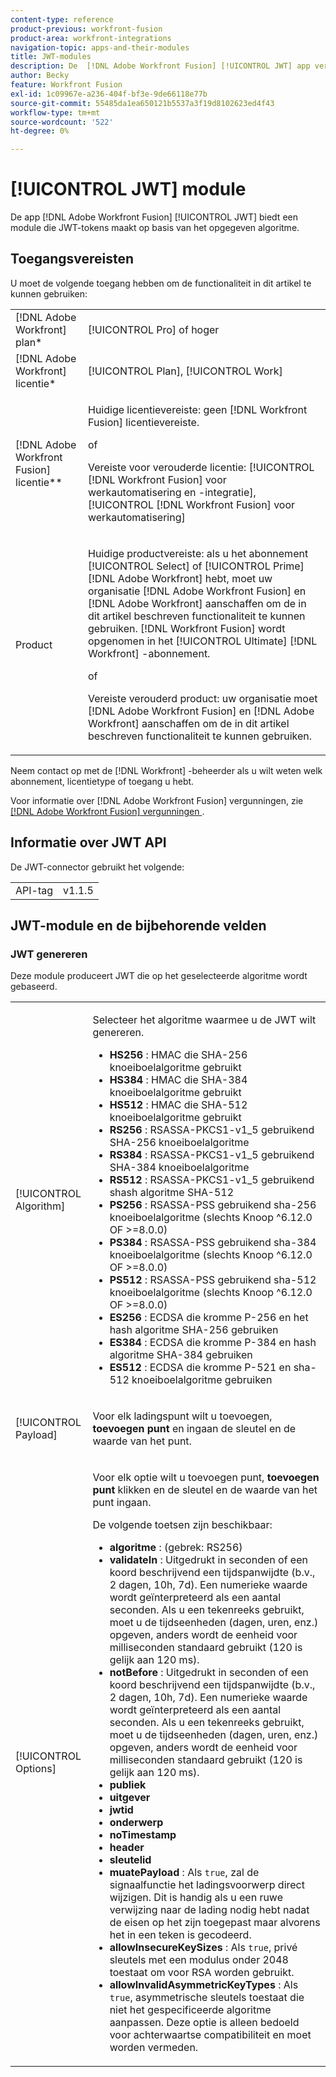 ```yaml
---
content-type: reference
product-previous: workfront-fusion
product-area: workfront-integrations
navigation-topic: apps-and-their-modules
title: JWT-modules
description: De  [!DNL Adobe Workfront Fusion] [!UICONTROL JWT] app verstrekt een module die tot tokens JWT leidt die op het verstrekte algoritme worden gebaseerd.
author: Becky
feature: Workfront Fusion
exl-id: 1c09967e-a236-404f-bf3e-9de66118e77b
source-git-commit: 55485da1ea650121b5537a3f19d8102623ed4f43
workflow-type: tm+mt
source-wordcount: '522'
ht-degree: 0%

---
```


# [!UICONTROL JWT] module

De app [!DNL Adobe Workfront Fusion] [!UICONTROL JWT] biedt een module die JWT-tokens maakt op basis van het opgegeven algoritme.

## Toegangsvereisten

U moet de volgende toegang hebben om de functionaliteit in dit artikel te kunnen gebruiken:

<table style="table-layout:auto"> 
 <col> 
 <col> 
 <tbody> 
  <tr> 
   <td role="rowheader">[!DNL Adobe Workfront] plan*</td>
  <td> <p>[!UICONTROL Pro] of hoger</p> </td>
  </tr> 
  <tr data-mc-conditions=""> 
   <td role="rowheader">[!DNL Adobe Workfront] licentie*</td>
   <td> <p>[!UICONTROL Plan], [!UICONTROL Work]</p> </td> 
  </tr> 
  <tr> 
   <td role="rowheader">[!DNL Adobe Workfront Fusion] licentie**</td> 
   <td>
   <p>Huidige licentievereiste: geen [!DNL Workfront Fusion] licentievereiste.</p>
   <p>of</p>
   <p>Vereiste voor verouderde licentie: [!UICONTROL [!DNL Workfront Fusion] voor werkautomatisering en -integratie], [!UICONTROL [!DNL Workfront Fusion] voor werkautomatisering]</p>
   </td> 
  </tr> 
  <tr> 
   <td role="rowheader">Product</td> 
   <td>
   <p>Huidige productvereiste: als u het abonnement [!UICONTROL Select] of [!UICONTROL Prime] [!DNL Adobe Workfront] hebt, moet uw organisatie [!DNL Adobe Workfront Fusion] en [!DNL Adobe Workfront] aanschaffen om de in dit artikel beschreven functionaliteit te kunnen gebruiken. [!DNL Workfront Fusion] wordt opgenomen in het [!UICONTROL Ultimate] [!DNL Workfront] -abonnement.</p>
   <p>of</p>
   <p>Vereiste verouderd product: uw organisatie moet [!DNL Adobe Workfront Fusion] en [!DNL Adobe Workfront] aanschaffen om de in dit artikel beschreven functionaliteit te kunnen gebruiken.</p>
   </td> 
  </tr> 
 </tbody> 
</table>

Neem contact op met de [!DNL Workfront] -beheerder als u wilt weten welk abonnement, licentietype of toegang u hebt.

Voor informatie over [!DNL Adobe Workfront Fusion] vergunningen, zie [[!DNL Adobe Workfront Fusion]  vergunningen ](../../workfront-fusion/get-started/license-automation-vs-integration.md).

## Informatie over JWT API

De JWT-connector gebruikt het volgende:

<table style="table-layout:auto"> 
 <col> 
 <col> 
 <tbody> 
   <tr> 
   <td role="rowheader">API-tag</td> 
   <td>v1.1.5</td> 
  </tr>
 </tbody> 
 </table>

## JWT-module en de bijbehorende velden

### JWT genereren

Deze module produceert JWT die op het geselecteerde algoritme wordt gebaseerd.

<table style="table-layout:auto"> 
 <col data-mc-conditions=""> 
 <col data-mc-conditions=""> 
 <tbody> 
  <tr> 
   <td role="rowheader">[!UICONTROL Algorithm]</td> 
   <td> <p>Selecteer het algoritme waarmee u de JWT wilt genereren.</p> <ul>
   <li><b> HS256 </b>: HMAC die SHA-256 knoeiboelalgoritme gebruikt</li>
   <li><b> HS384 </b>: HMAC die SHA-384 knoeiboelalgoritme gebruikt</li>
   <li><b> HS512 </b>: HMAC die SHA-512 knoeiboelalgoritme gebruikt</li>
   <li><b> RS256 </b>: RSASSA-PKCS1-v1_5 gebruikend SHA-256 knoeiboelalgoritme</li>
   <li><b> RS384 </b>: RSASSA-PKCS1-v1_5 gebruikend SHA-384 knoeiboelalgoritme</li>
   <li><b> RS512 </b>: RSASSA-PKCS1-v1_5 gebruikend shash algoritme SHA-512</li>
   <li><b> PS256 </b>: RSASSA-PSS gebruikend sha-256 knoeiboelalgoritme (slechts Knoop ^6.12.0 OF &gt;=8.0.0)</li>
   <li><b> PS384 </b>: RSASSA-PSS gebruikend sha-384 knoeiboelalgoritme (slechts Knoop ^6.12.0 OF &gt;=8.0.0)</li>
   <li><b> PS512 </b>: RSASSA-PSS gebruikend sha-512 knoeiboelalgoritme (slechts Knoop ^6.12.0 OF &gt;=8.0.0)</li>
   <li><b> ES256 </b>: ECDSA die kromme P-256 en het hash algoritme SHA-256 gebruiken</li>
   <li><b> ES384 </b>: ECDSA die kromme P-384 en hash algoritme SHA-384 gebruiken</li>
   <li><b> ES512 </b>: ECDSA die kromme P-521 en sha-512 knoeiboelalgoritme gebruiken</li>
   </ul></td> 
  </tr> 
  <tr> 
   <td role="rowheader">[!UICONTROL Payload] </td> 
   <td> <p>Voor elk ladingspunt wilt u toevoegen, <b> toevoegen punt </b> en ingaan de sleutel en de waarde van het punt.</p> </td> 
  </tr> 
  <tr> 
   <td role="rowheader">[!UICONTROL Options] </td> 
   <td> <p>Voor elk optie wilt u toevoegen punt, <b> toevoegen punt </b> klikken en de sleutel en de waarde van het punt ingaan.</p> <p>De volgende toetsen zijn beschikbaar:
   <ul>
   <li><b> algoritme </b>: (gebrek: RS256)</li>
   <li><b> validateIn </b>: Uitgedrukt in seconden of een koord beschrijvend een tijdspanwijdte (b.v., 2 dagen, 10h, 7d). Een numerieke waarde wordt geïnterpreteerd als een aantal seconden. Als u een tekenreeks gebruikt, moet u de tijdseenheden (dagen, uren, enz.) opgeven, anders wordt de eenheid voor milliseconden standaard gebruikt (120 is gelijk aan 120 ms).</li>
   <li><b> notBefore </b>: Uitgedrukt in seconden of een koord beschrijvend een tijdspanwijdte (b.v., 2 dagen, 10h, 7d). Een numerieke waarde wordt geïnterpreteerd als een aantal seconden. Als u een tekenreeks gebruikt, moet u de tijdseenheden (dagen, uren, enz.) opgeven, anders wordt de eenheid voor milliseconden standaard gebruikt (120 is gelijk aan 120 ms).
</li>
   <li><b>publiek</b></li>
   <li><b>uitgever</b></li>
   <li><b>jwtid</b></li>
   <li><b>onderwerp</b></li>
   <li><b>noTimestamp</b></li>
   <li><b>header</b></li>
   <li><b>sleutelid</b></li>
   <li><b> muatePayload </b>: Als <code>true</code>, zal de signaalfunctie het ladingsvoorwerp direct wijzigen. Dit is handig als u een ruwe verwijzing naar de lading nodig hebt nadat de eisen op het zijn toegepast maar alvorens het in een teken is gecodeerd.</li>
   <li><b> allowInsecureKeySizes </b>: Als <code>true</code>, privé sleutels met een modulus onder 2048 toestaat om voor RSA worden gebruikt.</li>
   <li><b> allowInvalidAsymmetricKeyTypes </b>: Als <code>true</code>, asymmetrische sleutels toestaat die niet het gespecificeerde algoritme aanpassen. Deze optie is alleen bedoeld voor achterwaartse compatibiliteit en moet worden vermeden.</li>
   </ul>
   </td> 
  </tr> 
 </tbody> 
</table>
